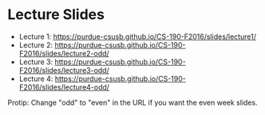 Lecture Slides
==============

* Lecture 1: https://purdue-csusb.github.io/CS-190-F2016/slides/lecture1/
* Lecture 2: https://purdue-csusb.github.io/CS-190-F2016/slides/lecture2-odd/
* Lecture 3: https://purdue-csusb.github.io/CS-190-F2016/slides/lecture3-odd/
* Lecture 4: https://purdue-csusb.github.io/CS-190-F2016/slides/lecture4-odd/

Protip: Change "odd" to "even" in the URL if you want the even week slides.
